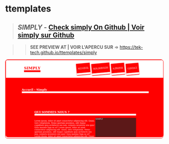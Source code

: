 # ttemplates


>## *SIMPLY* - <a href='https://github.com/Tek-Tech/ttemplates/simply'>Check simply On Github | Voir simply sur Github</a>

>>**SEE PREVIEW AT | VOIR L'APERCU SUR** => <a href='https://tek-tech.github.io/ttemplates/simply'>https://tek-tech.github.io/ttemplates/simply</a>
<div style='border-radius:0.5em;border:1px solid red'>
   <img style='border-radius:0.5em;border:1px solid red' src='simply/simply.png'/>
</div>
